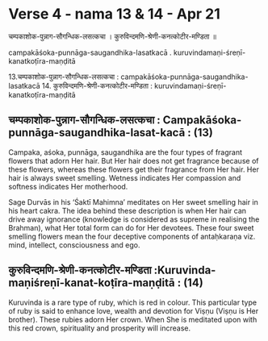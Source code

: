 # Verse 4 - nama 13 & 14 - Apr 21 

चम्पकाशोक-पुन्नाग-सौगन्धिक-लसत्कचा ।
कुरुविन्दमणि-श्रेणी-कनत्कोटीर-मण्डिता ॥

campakāśoka-punnāga-saugandhika-lasatkacā .
kuruvindamaṇi-śreṇī-kanatkoṭīra-maṇḍitā 

13.चम्पकाशोक-पुन्नाग-सौगन्धिक-लसत्कचा  : campakāśoka-punnāga-saugandhika-lasatkacā
14. कुरुविन्दमणि-श्रेणी-कनत्कोटीर-मण्डिता :  kuruvindamaṇi-śreṇī-kanatkoṭīra-maṇḍitā

## चम्पकाशोक-पुन्नाग-सौगन्धिक-लसत्कचा  : Campakāśoka-punnāga-saugandhika-lasat-kacā : (13)

Campaka, aśoka, punnāga, saugandhika are the four types of fragrant flowers that adorn Her hair. But Her hair does not get fragrance because of these flowers, whereas these flowers get their fragrance from Her hair. Her hair is always sweet smelling.  Wetness indicates Her compassion and softness indicates Her motherhood.

Sage Durvās in his ‘Śaktī Mahimna’ meditates on Her sweet smelling hair in his heart cakra. The idea behind these description is when Her hair can drive away ignorance (knowledge is considered as supreme in realising the Brahman), what Her total form can do for Her devotees. These four sweet smelling flowers mean the four deceptive components of antaḥkaraṇa viz. mind, intellect, consciousness and ego.

## कुरुविन्दमणि-श्रेणी-कनत्कोटीर-मण्डिता  :Kuruvinda-maṇiśreṇī-kanat-koṭīra-maṇḍitā :   (14)

Kuruvinda is a rare type of ruby, which is red in colour. This particular type of ruby is said to enhance love, wealth and devotion for Viṣṇu (Viṣṇu is Her brother). These rubies adorn Her crown. When She is meditated upon with this red crown, spirituality and prosperity will increase.

